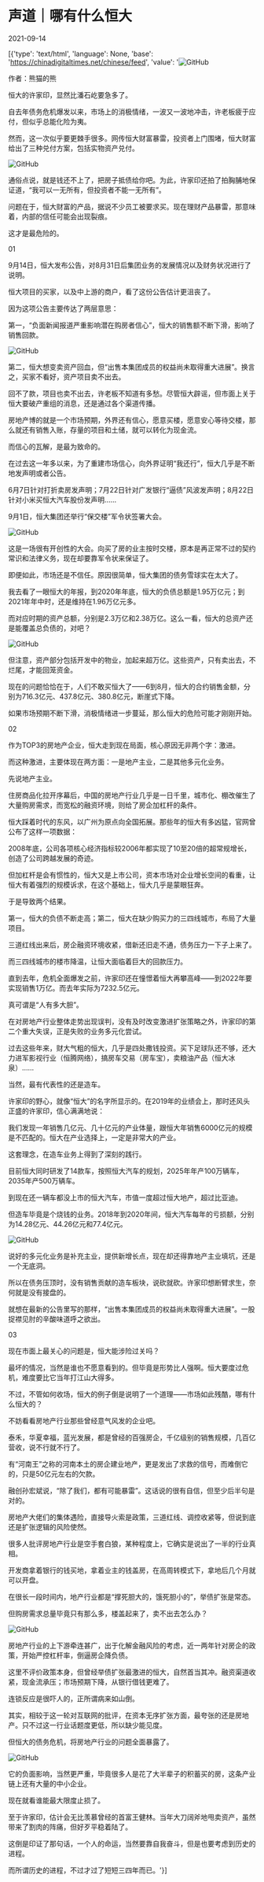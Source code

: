 # 声道｜哪有什么恒大

2021-09-14

[{'type': 'text/html', 'language': None, 'base': 'https://chinadigitaltimes.net/chinese/feed', 'value': '![GitHub](https://chinadigitaltimes.net/chinese/files/2021/09/image-1631616093966.png)

作者：熊猫的熊

恒大的许家印，显然比潘石屹要急多了。

自去年债务危机爆发以来，市场上的消极情绪，一波又一波地冲击，许老板疲于应付，但似乎总能化险为夷。

然而，这一次似乎要更棘手很多。网传恒大财富暴雷，投资者上门围堵，恒大财富给出了三种兑付方案，包括实物资产兑付。

![GitHub](https://chinadigitaltimes.net/chinese/files/2021/09/post-670797-61407e041e616.png)

通俗点说，就是钱还不上了，把房子抵债给你吧。为此，许家印还拍了拍胸脯地保证道，“我可以一无所有，但投资者不能一无所有”。

问题在于，恒大财富的产品，据说不少员工被要求买。现在理财产品暴雷，那意味着，内部的信任可能会出现裂痕。

这才是最危险的。

01

9月14日，恒大发布公告，对8月31日后集团业务的发展情况以及财务状况进行了说明。

恒大项目的买家，以及中上游的商户，看了这份公告估计更沮丧了。

因为这项公告主要传达了两层意思：

第一，“负面新闻报道严重影响潜在购房者信心”，恒大的销售额不断下滑，影响了销售回款。

![GitHub](https://chinadigitaltimes.net/chinese/files/2021/09/post-670797-61407e0459eb0.png)

第二，恒大想变卖资产回血，但“出售本集团成员的权益尚未取得重大进展”。换言之，买家不看好，资产项目卖不出去。

回不了款，项目也卖不出去，许老板不知道有多愁。尽管恒大辟谣，但市面上关于恒大要破产重组的消息，还是通过各个渠道传播。

房地产博的就是一个市场预期，外界还有信心，愿意买楼，愿意安心等待交楼，那么就还有销售入账，存量的项目和土储，就可以转化为现金流。

而信心的瓦解，是最为致命的。

在过去这一年多以来，为了重建市场信心，向外界证明“我还行”，恒大几乎是不断地发声明或者公告。

6月7日针对打折卖房发声明；7月22日针对广发银行“逼债”风波发声明；8月22日针对小米买恒大汽车股份发声明……

9月1日，恒大集团还举行“保交楼”军令状签署大会。

![GitHub](https://chinadigitaltimes.net/chinese/files/2021/09/post-670797-61407e04870f2.)

这是一场很有开创性的大会。向买了房的业主按时交楼，原本是再正常不过的契约常识和法律义务，现在却要靠军令状来保证了。

即便如此，市场还是不信任。原因很简单，恒大集团的债务雪球实在太大了。

我去看了一眼恒大的年报，到2020年年底，恒大的负债总额是1.95万亿元；到2021年年中时，还是维持在1.96万亿元多。

而对应时期的资产总额，分别是2.3万亿和2.38万亿。这么一看，恒大的总资产还是能覆盖总负债的，对吧？

![GitHub](https://chinadigitaltimes.net/chinese/files/2021/09/post-670797-61407e04b21cd.png)

但注意，资产部分包括开发中的物业，加起来超万亿。这些资产，只有卖出去，不烂尾，才能回笼资金。

现在的问题恰恰在于，人们不敢买恒大了——6到8月，恒大的合约销售金额，分别为716.3亿元、437.8亿元、380.8亿元，断崖式下降。

如果市场预期不断下滑，消极情绪进一步蔓延，那么恒大的危险可能才刚刚开始。

02

作为TOP3的房地产企业，恒大走到现在局面，核心原因无非两个字：激进。

而这种激进，主要体现在两方面：一是地产主业，二是其他多元化业务。

先说地产主业。

住房商品化拉开序幕后，中国的房地产行业几乎是一日千里，城市化、棚改催生了大量购房需求，而宽松的融资环境，则给了房企加杠杆的条件。

恒大踩着时代的东风，以广州为原点向全国拓展。那些年的恒大有多凶猛，官网曾公布了这样一项数据：



2008年底，公司各项核心经济指标较2006年都实现了10至20倍的超常规增长，创造了公司跨越发展的奇迹。



但加杠杆是会有惯性的，恒大又是上市公司，资本市场对企业增长空间的看重，让恒大有着强烈的规模诉求，在这个基础上，恒大几乎是蒙眼狂奔。

于是导致两个结果。

第一，恒大的负债不断走高；第二，恒大在缺少购买力的三四线城市，布局了大量项目。

三道红线出来后，房企融资环境收紧，借新还旧走不通，债务压力一下子上来了。

而三四线城市的楼市降温，让恒大面临着巨大的回款压力。

直到去年，危机全面爆发之前，许家印还在憧憬着恒大再攀高峰——到2022年要实现销售1万亿。而去年实际为7232.5亿元。

真可谓是“人有多大胆”。

在对房地产行业整体走势出现误判，没有及时改变激进扩张策略之外，许家印的第二个重大失误，正是失败的业务多元化尝试。

过去这些年来，财大气粗的恒大，几乎是四处撒钱投资。买下足球队还不够，还大力进军影视行业（恒腾网络），搞房车交易（房车宝），卖粮油产品（恒大冰泉）……

当然，最有代表性的还是造车。

许家印的野心，就像“恒大”的名字所显示的。在2019年的业绩会上，那时还风头正盛的许家印，信心满满地说：



我们发现一年销售几亿元、几十亿元的产业体量，跟恒大年销售6000亿元的规模是不匹配的。恒大在产业选择上，一定是非常大的产业。



这套理念，在造车业务上得到了深刻的践行。

目前恒大同时研发了14款车，按照恒大汽车的规划，2025年年产100万辆车，2035年产500万辆车。

到现在还一辆车都没上市的恒大汽车，市值一度超过恒大地产，超过比亚迪。

但造车毕竟是个烧钱的业务。2018年到2020年间，恒大汽车每年的亏损额，分别为14.28亿元、44.26亿元和77.4亿元。

![GitHub](https://chinadigitaltimes.net/chinese/files/2021/09/post-670797-61407e04e0c61.png)

说好的多元化业务是补充主业，提供新增长点，现在却还得靠地产主业填坑，还是一个无底洞。

所以在债务压顶时，没有销售贡献的造车板块，说砍就砍。许家印想断臂求生，奈何就是没有接盘的。

就想在最新的公告里写的那样，“出售本集团成员的权益尚未取得重大进展”。一股捉襟见肘的辛酸味道呼之欲出。

03

现在市面上最关心的问题是，恒大能涉险过关吗？

最坏的情况，当然是谁也不愿意看到的。但毕竟是形势比人强啊。恒大要度过危机，难度要比它当年打江山大得多。

不过，不管如何收场，恒大的例子倒是说明了一个道理——市场如此残酷，哪有什么恒大的？

不妨看看房地产行业那些曾经意气风发的企业吧。

泰禾，华夏幸福，蓝光发展，都是曾经的百强房企，千亿级别的销售规模，几百亿营收，说不行就不行了。

有“河南王”之称的河南本土的房企建业地产，更是发出了求救的信号，而难倒它的，只是50亿元左右的欠款。

融创孙宏斌说，“除了我们，都有可能暴雷”。这话说的很有自信，但至少后半句是对的。

房地产大佬们的集体遇险，直接导火索是政策，三道红线、调控收紧等，但说到底还是扩张逻辑的风险使然。

很多人批评房地产行业是空手套白狼，某种程度上，它确实是说出了一半的行业真相。

开发商拿着银行的钱买地，拿着业主的钱盖房，在高周转模式下，拿地后几个月就可以开盘。

在很长一段时间内，地产行业都是“撑死胆大的，饿死胆小的”，举债扩张是常态。

但购房需求总量毕竟只有那么多，楼盖起来了，卖不出去怎么办？

![GitHub](https://chinadigitaltimes.net/chinese/files/2021/09/post-670797-61407e053bba9.png)

房地产行业的上下游牵连甚广，出于化解金融风险的考虑，近一两年针对房企的政策，开始严控杠杆率，倒逼房企降负债。

这里不评价政策本身，但曾经举债扩张最激进的恒大，自然首当其冲。融资渠道收紧，现金流承压；市场预期下降，从银行借钱更难了。

连锁反应是很吓人的，正所谓病来如山倒。

其实，相较于这一轮对互联网的批评，在资本无序扩张方面，最夸张的还是房地产。只不过这一行业话题度更低，所以缺少能见度。

但恒大的债务危机，将房地产行业的问题全面暴露了。

![GitHub](https://chinadigitaltimes.net/chinese/files/2021/09/post-670797-61407e057544e.png)

它的负面影响，当然更严重，毕竟很多人是花了大半辈子的积蓄买的房，这条产业链上还有大量的中小企业。

现在就看谁能最大限度止损了。

至于许家印，估计会无比羡慕曾经的首富王健林。当年大刀阔斧地甩卖资产，虽然带来了割肉的阵痛，但好歹平稳着陆了。

这倒是印证了那句话，一个人的命运，当然要靠自我奋斗，但是也要考虑到历史的进程。

而所谓历史的进程，不过才过了短短三四年而已。'}]